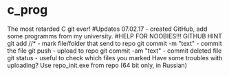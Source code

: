 # c_prog
The most retarded C git ever!
#Updates
07.02.17 - created GitHub, add some programms from my university. 
#HELP FOR NOOBIES!!! GITHUB HINT
git add <file>/<folder>/* - mark file/folder that send to repo
git commit -m "text" - commit the file
git push - upload to repo
git commit -am "text" - commit deleted file
git status - useful to check which files you marked
Have some troubles with uploading? Use repo_init.exe from repo (64 bit only, in Russian)